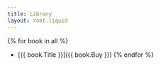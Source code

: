 ```yaml
---
title: Library
layout: root.liquid
---
```


{% for book in all %}
- [{{ book.Title }}]({{ book.Buy }})
{% endfor %}